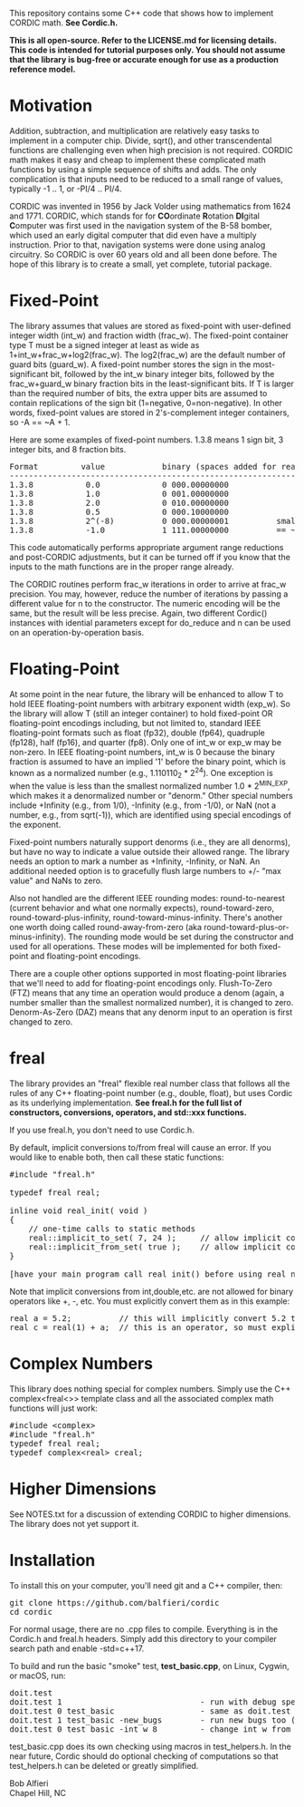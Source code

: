 <p>
This repository contains some C++ code that shows how to implement CORDIC math. <b>See Cordic.h.</b>
</p>

<p>
<b>This is all open-source.  Refer to the LICENSE.md for licensing details.
This code is intended for tutorial purposes only. You should not assume that the library is bug-free or accurate enough
for use as a production reference model.</b>
</p>

<h1>Motivation</h1>

<p>
Addition, subtraction, and multiplication are relatively easy tasks to implement in a computer chip.  Divide, sqrt(), and other
transcendental functions are challenging even when high precision is not required.  CORDIC math makes it easy and cheap to implement
these complicated math functions by using a simple sequence of shifts and adds.  The only complication is that inputs need to 
be reduced to a small range of values, typically -1 .. 1, or -PI/4 .. PI/4.
</p>

<p>
CORDIC was invented in 1956 by Jack Volder using mathematics from 1624 and 1771.  CORDIC, which stands for for 
<b>CO</b>ordinate <b>R</b>otation <b>DI</b>gital <b>C</b>omputer
was first used in the navigation system of the B-58 bomber, which used an early digital computer
that did even have a multiply instruction.  Prior to that, navigation systems were done using
analog circuitry.  So CORDIC is over 60 years old and all been done before.  The hope of
this library is to create a small, yet complete, tutorial package.
</p>

<h1>Fixed-Point</h1>

<p>
The library assumes that values are stored as fixed-point with user-defined integer width (int_w) and fraction width (frac_w).  
The fixed-point container type T must be a signed integer at least as wide as 1+int_w+frac_w+log2(frac_w). The log2(frac_w) are
the default number of guard bits (guard_w).  A fixed-point number stores
the sign in the most-significant bit, followed by the int_w binary integer bits, followed by the frac_w+guard_w binary fraction bits 
in the least-significant
bits.  If T is larger than the required number of bits, the extra upper bits are assumed to contain replications of the sign bit
(1=negative, 0=non-negative).  In other words, fixed-point values are stored in 2's-complement integer containers, so -A == ~A + 1.
</p>

<p>
Here are some examples of fixed-point numbers.  1.3.8 means 1 sign bit, 3 integer bits, and 8 fraction bits.
</p>
<pre>
Format         value            binary (spaces added for readability)
---------------------------------------------------------------------
1.3.8           0.0             0 000.00000000
1.3.8           1.0             0 001.00000000
1.3.8           2.0             0 010.00000000
1.3.8           0.5             0 000.10000000
1.3.8           2^(-8)          0 000.00000001          smallest positive value
1.3.8           -1.0            1 111.00000000          == ~(0 001 00000000) + 1 == (1 110 11111111) + 1
</pre>

<p>
This code automatically performs appropriate argument range reductions and post-CORDIC adjustments, 
but it can be turned off if you know that the inputs to the math functions are in the proper range already.
</p>

<p>
The CORDIC routines perform frac_w iterations in order to arrive at frac_w precision.  You may, however,
reduce the number of iterations by passing a different value for n to the constructor.  The numeric encoding
will be the same, but the result will be less precise.  Again, two different Cordic() instances with idential parameters
except for do_reduce and n can be used on an operation-by-operation basis.
</p>

<h1>Floating-Point</h1>

<p>
At some point in the near future, the library will be enhanced to allow T to hold IEEE floating-point numbers with
arbitrary exponent width (exp_w). So the library will allow T (still an integer container) to hold 
fixed-point OR floating-point encodings including, but not
limited to, standard IEEE floating-point formats such as float (fp32), double (fp64), quadruple (fp128), half (fp16), and quarter (fp8).
Only one of int_w or exp_w may be non-zero.  In IEEE floating-point numbers, int_w is 0 because the binary fraction is 
assumed to have an implied '1' before the 
binary point, which is known as a normalized number (e.g., 1.110110<sub>2</sub> * 2<sup>24</sup>).  One exception is when
the value is less than the smallest normalized number 1.0 * 2<sup>MIN_EXP</sup>, which makes it a denormalized number or "denorm." Other special
numbers include +Infinity (e.g., from 1/0), -Infinity (e.g., from -1/0), or NaN (not a number, e.g., from sqrt(-1)), which 
are identified using special encodings of the exponent.
</p>

<p>
Fixed-point numbers naturally support denorms (i.e., they are all denorms), but have no way to indicate a value 
outside their allowed range.  The library needs
an option to mark a number as +Infinity, -Infinity, or NaN.  An additional needed option is
to gracefully flush large numbers to +/- "max value" and NaNs to zero.
</p>

<p>
Also not handled are the different IEEE rounding modes: round-to-nearest (current behavior 
and what one normally expects), 
round-toward-zero, round-toward-plus-infinity, round-toward-minus-infinity.  There's another one worth doing
called round-away-from-zero (aka round-toward-plus-or-minus-infinity). The rounding mode would be set
during the constructor and used for all operations.  These modes will be implemented for both fixed-point and floating-point
encodings.
</p>

<p>
There are a couple other options supported in most floating-point libraries that we'll need to add for
floating-point encodings only.
Flush-To-Zero (FTZ) means that any time an operation would produce a denom (again, a number smaller than the smallest normalized
number), it is changed to zero.
Denorm-As-Zero (DAZ) means that any denorm input to an operation is first changed to zero.
</p>

<h1>freal</h1>

<p>
The library provides an "freal" flexible real number class that follows all the rules of any C++ floating-point number 
(e.g., double, float), but uses Cordic as its underlying implementation. <b>See freal.h for the full list of constructors,
conversions, operators, and std::xxx functions.</b>
</p>

<p>
If you use freal.h, you don't need to use Cordic.h.
</p>

<p>
By default, implicit conversions to/from freal will cause an error.  If you would like to enable both, then call
these static functions:
</p>

<pre>
#include "freal.h"

typedef freal real;           

inline void real_init( void ) 
{
    // one-time calls to static methods
    real::implicit_to_set( 7, 24 );     // allow implicit conversion  TO   freal (fixed-point 1.7.24)
    real::implicit_from_set( true );    // allow implicit conversions FROM freal (to int, double, etc.)
}

[have your main program call real_init() before using real numbers.]
</pre>

<p>
Note that implicit conversions from int,double,etc. are not allowed for binary operators like +, -, etc.  You must 
explicitly convert them as in this example:
</p>

<pre>
real a = 5.2;          // this will implicitly convert 5.2 to real because no operator involved
real c = real(1) + a;  // this is an operator, so must explicity convert the 1 to disambiguate for C++
</pre>

<h1>Complex Numbers</h1>

<p>
This library does nothing special for complex numbers. Simply use the C++ complex&lt;freal&lt;&gt;&gt; template class
and all the associated complex math functions will just work:
</p>

<pre>
#include &lt;complex&gt;
#include "freal.h"
typedef freal real;
typedef complex&lt;real&gt; creal;
</pre>

<h1>Higher Dimensions</h1>

See NOTES.txt for a discussion of extending CORDIC to higher dimensions.  The library does not yet support it.

<h1>Installation</h1>

<p>
To install this on your computer, you'll need git and a C++ compiler, then:
</p>
<pre>
git clone https://github.com/balfieri/cordic
cd cordic
</pre>

<p>
For normal usage, there are no .cpp files to compile.  Everything is in the Cordic.h and freal.h headers.
Simply add this directory to your compiler search path and enable -std=c++17.
</p>

<p>
To build and run the basic "smoke" test, <b>test_basic.cpp</b>, on Linux, Cygwin, or macOS, run:
</p>
<pre>
doit.test
doit.test 1                             - run with debug spew 
doit.test 0 test_basic                  - same as doit.test with no args
doit.test 1 test_basic -new_bugs        - run new bugs too (those not fixed yet)
doit.test 0 test_basic -int_w 8         - change int_w from default to 8 bits
</pre>

<p>
test_basic.cpp does its own checking using macros in test_helpers.h.  In the near future, 
Cordic should do optional checking of computations so that test_helpers.h can be deleted or greatly simplified.
</p>

<p>
Bob Alfieri<br>
Chapel Hill, NC
</p>

